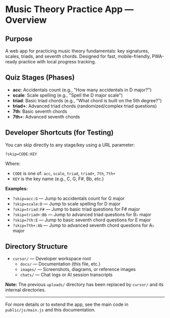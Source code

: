 # Music Theory Practice App — Overview

## Purpose
A web app for practicing music theory fundamentals: key signatures, scales, triads, and seventh chords. Designed for fast, mobile-friendly, PWA-ready practice with local progress tracking.

## Quiz Stages (Phases)
- **acc**: Accidentals count (e.g., "How many accidentals in D major?")
- **scale**: Scale spelling (e.g., "Spell the D major scale")
- **triad**: Basic triad chords (e.g., "What chord is built on the 5th degree?")
- **triad+**: Advanced triad chords (randomized/complex triad questions)
- **7th**: Basic seventh chords
- **7th+**: Advanced seventh chords

## Developer Shortcuts (for Testing)
You can skip directly to any stage/key using a URL parameter:

```
?skip=CODE:KEY
```
Where:
- `CODE` is one of: `acc`, `scale`, `triad`, `triad+`, `7th`, `7th+`
- `KEY` is the key name (e.g., C, G, F#, Bb, etc.)

**Examples:**
- `?skip=acc:G` — Jump to accidentals count for G major
- `?skip=scale:D` — Jump to scale spelling for D major
- `?skip=triad:F#` — Jump to basic triad questions for F# major
- `?skip=triad+:Bb` — Jump to advanced triad questions for B♭ major
- `?skip=7th:E` — Jump to basic seventh chord questions for E major
- `?skip=7th+:Ab` — Jump to advanced seventh chord questions for A♭ major

## Directory Structure
- `cursor/` — Developer workspace root
  - `docs/` — Documentation (this file, etc.)
  - `images/` — Screenshots, diagrams, or reference images
  - `chats/` — Chat logs or AI session transcripts

**Note:** The previous `uploads/` directory has been replaced by `cursor/` and its internal directories.

---
For more details or to extend the app, see the main code in `public/js/main.js` and this documentation. 
